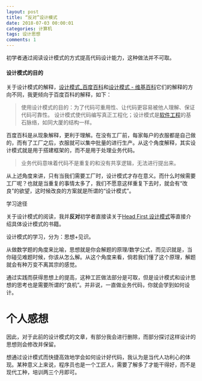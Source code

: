 ```yaml
---
layout: post
title: “反对”设计模式
date: 2018-07-03 00:00:01
categories: 计算机
tags: 设计思想
comments: 1
---
```




初学者通过阅读设计模式的方式提高代码设计能力，这种做法并不可取。



#### 设计模式的目的



关于设计模式的解释，[设计模式_百度百科](https://baike.baidu.com/item/%E8%AE%BE%E8%AE%A1%E6%A8%A1%E5%BC%8F)和[设计模式 - 维基百科](https://zh.wikipedia.org/zh-hans/%E8%AE%BE%E8%AE%A1%E6%A8%A1%E5%BC%8F_(%E8%AE%A1%E7%AE%97%E6%9C%BA))它们的解释的方向不同，我更倾向于百度百科的解释，如下：

> 使用设计模式的目的：为了代码可重用性、让代码更容易被他人理解、保证代码可靠性。 设计模式使代码编写真正工程化；设计模式是[软件工程](https://baike.baidu.com/item/%E8%BD%AF%E4%BB%B6%E5%B7%A5%E7%A8%8B/25279)的基石脉络，如同大厦的结构一样。 



百度百科是从现象解释，更利于理解。在没有工厂前，每家每户的衣服都是自己做的，而有了工厂之后，衣服就可以集中批量的进行生产。从这个角度解释，其实设计模式就是用于搭建框架的，而不是用于处理业务代码。

> 业务代码意味着代码不是重复的和没有共享逻辑，无法进行提出来。

从上述角度来讲，只有当我们需要工厂时，设计模式才存在意义。而什么时候需要工厂呢？也就是当重复的事情太多了，我们不愿意这样重复下去时，就会有“改良”的欲望，这时候改良的方案就是所谓的“设计模式”。



学习途径

关于设计模式的阅读，我并**反对**初学者直接读关于[Head First 设计模式](https://book.douban.com/subject/2243615/)等直接介绍具体设计模式的书籍。

设计模式的学习，分为：思想+见识。

从做数学题的角度来比喻，思想就是你会解题的原理/数学公式，而见识就是，当你碰见难题时候，你该从怎么解。从这个角度来看，倘若我们懂了这个原理，解题就会有种万变不离其宗的感觉。

通过实践而获得思想上的提高，这种工匠做法部分是可取，但是设计模式和设计思想的思考也是需要所谓的“良机”。并非说，一直做业务代码，你就会学到如何设计。



# 个人感想

因此，对于此前的设计模式的文章，有部分我会进行删除，而部分探讨这样设计的思想则会修改并保留。

想通过设计模式而快捷高效地学会如何设计好代码，我认为是当代人功利心的体现。某种意义上来说，程序员也是一个工匠人，需要了解多了才能干得好，而不是现代工种，培训两三个月即可。